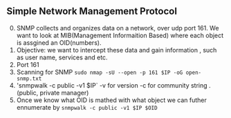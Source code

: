## Simple Network Management Protocol 
0. SNMP collects and organizes data on a network, over udp port 161. We want to look at MIB(Management Informaition Based) where each object is assgined an OID(numbers).
1. Objective: we want to intercept these data and gain information , such as user name, services and etc.  
2. Port 161
3. Scanning for SNMP `sudo nmap -sU --open -p 161 $IP -oG open-snmp.txt`
4. 'snmpwalk -c public -v1 $IP`  -v for version -c for community string . (public, private manager)
5. Once we know what OID is mathed with what object we can futher ennumerate by `snmpwalk -c public -v1 $IP $OID`
